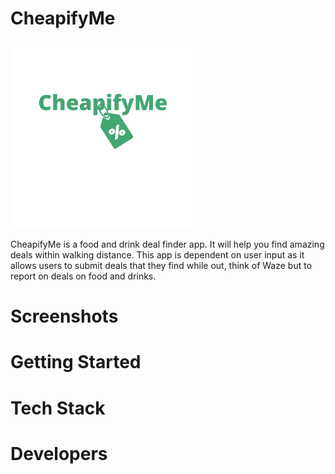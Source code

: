 # CheapifyMe

  <img src="./client/public/logoGreen.png" width="300">
  
CheapifyMe is a food and drink deal finder app. It will help you find amazing deals within walking distance. This app is dependent on user input as it allows users to submit deals that they find while out, think of Waze but to report on deals on food and drinks.

# Screenshots


# Getting Started

# Tech Stack

# Developers
